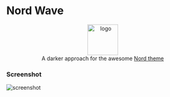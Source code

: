 # Nord Wave

<div align='center'>
  <img src='https://raw.githubusercontent.com/DimitrisNL/nord-wave/master/assets/icon2.png' alt='logo' width='80px' >
  <div>
  A darker approach for the awesome <a target='_blank' href='https://github.com/arcticicestudio/nord-visual-studio-code'>Nord theme</a>
  </div>
</div>

### Screenshot

![screenshot](https://github.com/DimitrisNL/nord-wave/raw/HEAD/assets/demo.png)
